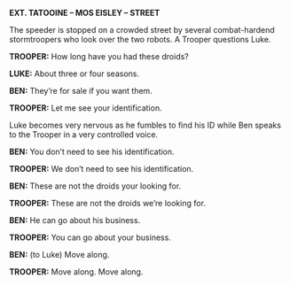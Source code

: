**EXT. TATOOINE – MOS EISLEY – STREET**

The speeder is stopped on a crowded street by several combat-hardend stormtroopers who look over the two robots. A Trooper questions Luke.

**TROOPER:** How long have you had these droids?

**LUKE:** About three or four seasons.

**BEN:** They’re for sale if you want them.

**TROOPER:** Let me see your identification.

Luke becomes very nervous as he fumbles to find his ID while Ben speaks to the Trooper in a very controlled voice.

**BEN:** You don’t need to see his identification.

**TROOPER:** We don’t need to see his identification.

**BEN:** These are not the droids your looking for.

**TROOPER:** These are not the droids we’re looking for.

**BEN:** He can go about his business.

**TROOPER:** You can go about your business.

**BEN:** (to Luke) Move along.

**TROOPER:** Move along. Move along.
